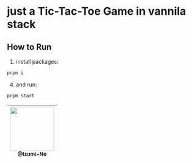 # just a Tic-Tac-Toe Game in vannila stack 

## How to Run

1. install packages:
```bash
pnpm i
```
4. and run:
```bash
pnpm start
```



| [<img src="https://avatars.githubusercontent.com/u/67838060?v=4" width=115><br><sub>@Izumi-No</sub>](https://github.com/outro-autor) |
| :---: | 
